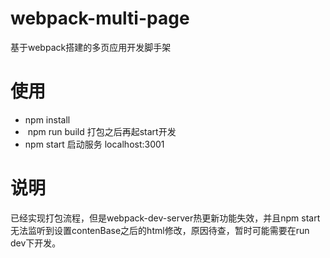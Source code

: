 # webpack-multi-page
基于webpack搭建的多页应用开发脚手架

# 使用
*  npm install
*  npm run build 打包之后再起start开发
*  npm start 启动服务 localhost:3001

# 说明
已经实现打包流程，但是webpack-dev-server热更新功能失效，并且npm start无法监听到设置contenBase之后的html修改，原因待查，暂时可能需要在run dev下开发。
